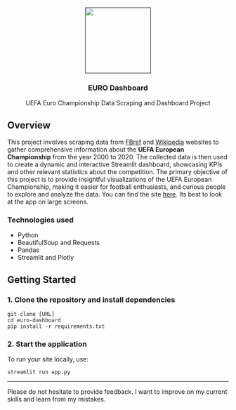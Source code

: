 <p align="center">
   <br/>
   <a href="" target="_blank"><img width="150px" src="https://m.media-amazon.com/images/I/51VZt9wgAxL._AC_UF1000,1000_QL80_.jpg" /></a>
   <h3 align="center">EURO Dashboard</h3>
   <p align="center">
     UEFA Euro Championship Data Scraping and Dashboard Project
   </p>
</p>

## Overview
This project involves scraping data from [FBref](https://fbref.com/en/) and [Wikipedia](https://fr.wikipedia.org/wiki/Wikip%C3%A9dia:Accueil_principal) 
websites to gather comprehensive information about the **UEFA European Championship** from the year 2000 to 2020. The collected data is then used to create a dynamic 
and interactive Streamlit dashboard, showcasing KPIs and other relevant statistics about the competition. The primary objective of this
project is to provide insightful visualizations of the UEFA European Championship, making it easier for football enthusiasts, and curious people 
to explore and analyze the data. You can find the site [here](https://euro-dashboard.streamlit.app/). Its best to look at the app on large screens. 

### Technologies used
- Python
- BeautifulSoup and Requests
- Pandas
- Streamlit and Plotly

## Getting Started

### 1. Clone the repository and install dependencies

```
git clone [URL]
cd euro-dashboard
pip install -r requirements.txt
```

### 2. Start the application

To run your site locally, use:

```
streamlit run app.py
```

--- 

Please do not hesitate to provide feedback. I want to improve on my current skills and learn from my 
mistakes. 
